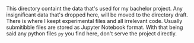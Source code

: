 This directory containt the data that's used for my bachelor project. Any insignificant data that's dropped here, will be moved to the directory draft. There is where I keept experimental files and all irrelevant code.
Usually submitibble files are stored as Jupyter Notebook format. With that being said any python files `py` you find here, don't serve the project directly.
